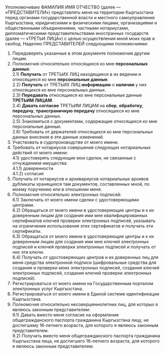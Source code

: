 Уполномочиваю ФАМИЛИЯ ИМЯ ОТЧЕСТВО (далее — «ПРЕДСТАВИТЕЛИ») представлять меня на территории Кыргызстана перед органами государственной власти и местного самоуправления Кыргызстана, юридическими и физическими лицами, организациями и общественными объединениями, частными нотариусами, дипломатическими представительствами иностранных государств (далее — «ТРЕТЬИ ЛИЦА») с целью осуществления мной моих прав и свобод.
Наделяю ПРЕДСТАВИТЕЛЕЙ следующими полномочиями:
1) Передоверять указанные в этом документе полномочия другим лицам.
2) Полномочия относительно относящихся ко мне **персональных данных**:  
2.1) **Получать** от ТРЕТЬИХ ЛИЦ находящиеся в их ведении и относящиеся ко мне **персональные данные**.  
2.2) **Получать** от ТРЕТЬИХ ЛИЦ **информацию** о **наличии** у них относящихся ко мне персональных данных.  
2.3) **Передавать** относящиеся ко мне персональные данные **ТРЕТЬИМ ЛИЦАМ**.  
2.4) **Давать согласие** ТРЕТЬИМ ЛИЦАМ на **сбор**, **обработку**, **передачу**, **трансграничную передачу** относящихся ко мне персональных данных.  
2.5) Знакомиться с документами, содержащие относящихся ко мне персональные данные.  
2.6) Требовать от держателей относящихся ко мне персональных данных внесения в эти данные изменений.  
3) Участвовать в судопроизводстве от моего имени.   
4) Требовать от нотариусов совершения следующих нотариальных действий от моего имени:  
4.1) удостоверять следующие мои сделки, не связанные с отчуждением имущества:  
4.1.1) доверенности  
4.1.2) согласия  
5) Получать от нотариусов и архивариусов нотариальных архивов дубликаты хранящихся там документов, составленных мной, по моему поручению или в отношении меня.  
6) Полномочия относительно электронных подписей:  
6.1) Заключать от моего имени сделки с удостоверяющими центрами.  
6.2) Обращаться от моего имени в удостоверяющие центры и к их доверенным лицам для создания ими мне квалифицированных сертификатов ключей проверки электронных подписей, указывать на ограничения использования этих сертификатов и получать эти сертификаты.  
6.3) Обращаться от моего имени в удостоверяющие центры и к их доверенным лицам для создания ими мне ключей электронных подписей и ключей проверки электронных подписей и получать от них эти ключи.  
6.4) Получать от удостоверяющих центров и их доверенных лиц для меня средства электронной подписи (шифровальные средства для создания и проверки моих электронных подписей, создания ключей электронных подписей, создания ключей проверки электронных подписей).  
7) Регистрироваться от моего имени на Государственным порталом электронных услуг Кыргызстана.  
8) Регистрироваться от моего имени в Единой системе идентификации Кыргызстана.  
9) Полномочия относительно несовершеннолетних лиц, для которых я являюсь законным представителем:  
9.1) Давать вместо меня согласие на оформление общегражданского паспорта гражданина Кыргызстана лицу, не достигшему 16-летнего возраста, для которого я являюсь законным представителем.  
9.2) Получать вместо меня общегражданского паспорта гражданина Кыргызстана лица, не достигшего 16-летнего возраста, для которого я являюсь законным представителем.  
